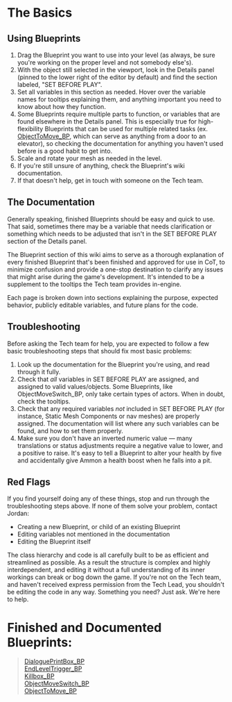 # The Basics

## Using Blueprints

1. Drag the Blueprint you want to use into your level (as always, be sure you're working on the proper level and not somebody else's).
1. With the object still selected in the viewport, look in the Details panel (pinned to the lower right of the editor by default) and find the section labeled, "SET BEFORE PLAY".
1. Set all variables in this section as needed. Hover over the variable names for tooltips explaining them, and anything important you need to know about how they function.
1. Some Blueprints require multiple parts to function, or variables that are found elsewhere in the Details panel. This is especially true for high-flexibility Blueprints that can be used for multiple related tasks (ex. [ObjectToMove_BP](https://app.deveo.com/collegeforcreativestudies/projects/city_of_thebes/wiki/ObjectToMove_BP), which can serve as anything from a door to an elevator), so checking the documentation for anything you haven't used before is a good habit to get into. 
1. Scale and rotate your mesh as needed in the level.
1. If you're still unsure of anything, check the Blueprint's wiki documentation.
1. If that doesn't help, get in touch with someone on the Tech team.

## The Documentation

Generally speaking, finished Blueprints should be easy and quick to use. That said, sometimes there may be a variable that needs clarification or something which needs to be adjusted that isn't in the SET BEFORE PLAY section of the Details panel.

The Blueprint section of this wiki aims to serve as a thorough explanation of every finished Blueprint that's been finished and approved for use in CoT, to minimize confusion and provide a one-stop destination to clarify any issues that might arise during the game's development. It's intended to be a supplement to the tooltips the Tech team provides in-engine.

Each page is broken down into sections explaining the purpose, expected behavior, publicly editable variables, and future plans for the code.

## Troubleshooting

Before asking the Tech team for help, you are expected to follow a few basic troubleshooting steps that should fix most basic problems:

1. Look up the documentation for the Blueprint you're using, and read through it fully.
1. Check that *all* variables in SET BEFORE PLAY are assigned, and assigned to valid values/objects. Some Blueprints, like ObjectMoveSwitch_BP, only take certain types of actors. When in doubt, check the tooltips. 
1. Check that any required variables _not_ included in SET BEFORE PLAY (for instance, Static Mesh Components or nav meshes) are properly assigned. The documentation will list where any such variables can be found, and how to set them properly. 
1. Make sure you don't have an inverted numeric value — many translations or status adjustments require a negative value to lower, and a positive to raise. It's easy to tell a Blueprint to alter your health by five and accidentally give Ammon a health boost when he falls into a pit.  


## Red Flags

If you find yourself doing any of these things, stop and run through the troubleshooting steps above. If none of them solve your problem, contact Jordan:

* Creating a new Blueprint, or child of an existing Blueprint  
* Editing variables not mentioned in the documentation
* Editing the Blueprint itself

The class hierarchy and code is all carefully built to be as efficient and streamlined as possible. As a result the structure is complex and highly interdependent, and editing it without a full understanding of its inner workings can break or bog down the game. If you're not on the Tech team, and haven't received express permission from the Tech Lead, you shouldn't be editing the code in any way. Something you need? Just ask. We're here to help.

# Finished and Documented Blueprints:

>[DialoguePrintBox_BP](https://app.deveo.com/collegeforcreativestudies/projects/city_of_thebes/wiki/DialoguePrintBox_BP)  
[EndLevelTrigger_BP](https://app.deveo.com/collegeforcreativestudies/projects/city_of_thebes/wiki/EndLevelTrigger_BP)  
[Killbox_BP](https://app.deveo.com/collegeforcreativestudies/projects/city_of_thebes/wiki/Killbox_BP)  
[ObjectMoveSwitch_BP](https://app.deveo.com/collegeforcreativestudies/projects/city_of_thebes/wiki/ObjectMoveSwitch_BP)  
[ObjectToMove_BP](https://app.deveo.com/collegeforcreativestudies/projects/city_of_thebes/wiki/ObjectToMove_BP)  